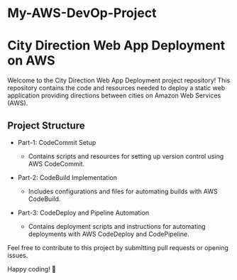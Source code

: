 # My-AWS-DevOp-Project
# City Direction Web App Deployment on AWS

Welcome to the City Direction Web App Deployment project repository! This repository contains the code and resources needed to deploy a static web application providing directions between cities on Amazon Web Services (AWS). 


## Project Structure

- Part-1: CodeCommit Setup
  - Contains scripts and resources for setting up version control using AWS CodeCommit.

- Part-2: CodeBuild Implementation
  - Includes configurations and files for automating builds with AWS CodeBuild.

- Part-3: CodeDeploy and Pipeline Automation
  - Contains deployment scripts and instructions for automating deployments with AWS CodeDeploy and CodePipeline.


Feel free to contribute to this project by submitting pull requests or opening issues.

Happy coding! 🚀

